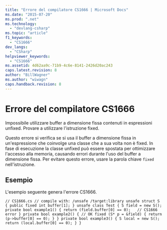 ```yaml
---
title: "Errore del compilatore CS1666 | Microsoft Docs"
ms.date: "2015-07-20"
ms.prod: ".net"
ms.technology: 
  - "devlang-csharp"
ms.topic: "article"
f1_keywords: 
  - "CS1666"
dev_langs: 
  - "CSharp"
helpviewer_keywords: 
  - "CS1666"
ms.assetid: 4d62aa9c-71b9-4c6e-8141-2426d20ac243
caps.latest.revision: 8
author: "BillWagner"
ms.author: "wiwagn"
caps.handback.revision: 8
---
```

# Errore del compilatore CS1666
Impossibile utilizzare buffer a dimensione fissa contenuti in espressioni unfixed. Provare a utilizzare l'istruzione fixed.  
  
 Questo errore si verifica se si usa il buffer a dimensione fissa in un'espressione che coinvolge una classe che a sua volta non è fixed. In fase di esecuzione la classe unfixed può essere spostata per ottimizzare l'accesso alla memoria, causando errori durante l'uso del buffer a dimensione fissa. Per evitare questo errore, usare la parola chiave `fixed` nell'istruzione.  
  
## Esempio  
 L'esempio seguente genera l'errore CS1666.  
  
```  
// CS1666.cs // compile with: /unsafe /target:library unsafe struct S { public fixed int buffer[1]; } unsafe class Test { S field = new S(); private bool example1() { return (field.buffer[0] == 0);   // CS1666 error } private bool example2() { // OK fixed (S* p = &field) { return (p->buffer[0] == 0); } } private bool example3() { S local = new S(); return (local.buffer[0] == 0); } }  
```